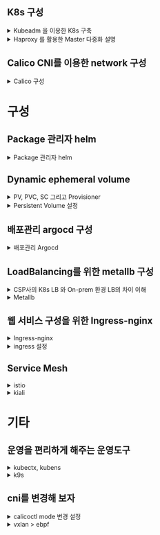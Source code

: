 
## K8s 구성

<details>
  <summary>Kubeadm 을 이용한 K8s 구축</summary>

### Kubeadm 을 이용한 K8s 구축

* host file 및 iptables 정리

```
sed -i '/novalocal/d' /etc/hosts
sed -i '/ip6/d' /etc/hosts
update-alternatives --set iptables /usr/sbin/iptables-legacy
```

* 본인의 k8s hostname과 IP를 넣을 것

```
cat << EOF >> /etc/hosts
192.168.0.110  btpa-onk8s-ca818
192.168.0.92  btpa-onk8s-cb818
EOF
```

* Sysctl configuration

```
cat <<EOF >  /etc/sysctl.d/k8s.conf
net.bridge.bridge-nf-call-ip6tables = 1
net.bridge.bridge-nf-call-iptables = 1
EOF

chattr -i /etc/sysctl.conf
cat << EOT > /etc/sysctl.conf
net.ipv4.ip_forward = 1
EOT
chattr +i /etc/sysctl.conf
sysctl -p 

sysctl --system
```

* swapoff

```
swapoff -a
sed -i '/swap/s/^/#/g' /etc/fstab
```

* docker 설치

```
apt update

curl -s https://get.docker.com | sh
systemctl enable --now docker.service
```

* kubelet, kubeadm, kubectl 설치 (kubernetes.io docs Page 에서 한글 버전과 engilsh 버전이 다름)

```
apt-get install -y apt-transport-https ca-certificates curl gpg
curl -fsSL https://pkgs.k8s.io/core:/stable:/v1.33/deb/Release.key | sudo gpg --dearmor -o /etc/apt/keyrings/kubernetes-apt-keyring.gpg
echo 'deb [signed-by=/etc/apt/keyrings/kubernetes-apt-keyring.gpg] https://pkgs.k8s.io/core:/stable:/v1.33/deb/ /' | sudo tee /etc/apt/sources.list.d/kubernetes.list


apt update 

apt-get install -y kubelet kubeadm kubectl
apt-mark hold kubelet kubeadm kubectl

systemctl --now enable kubelet
```

* kubelet 및 docker 환경 설정

```
### 다만 아래 설정은 우리 k8s가 cri 로 docker 를 사용하지 않으므로, 필요 없음 
cat << EOF > /etc/docker/daemon.json
{
  "exec-opts": ["native.cgroupdriver=systemd"]
}
EOF
```

```
sed -i '3s/\/kubelet.conf/\/kubelet.conf --cgroup-driver=systemd/g' /usr/lib/systemd/system/kubelet.service.d/10-kubeadm.conf

mkdir -p /etc/containerd
containerd config default>/etc/containerd/config.toml
sed -i 's/SystemdCgroup = false/SystemdCgroup = true/g' /etc/containerd/config.toml

systemctl daemon-reload
systemctl restart docker kubelet containerd systemd-resolved
```

* Master node 설정
    * 설치 이후 나오는 Master/Woker node 추가 값은 24시간이 지나면 Token 이 만료 됨, 따라서 24시간이 지났을 경우 별도 명령어를 수행 하여 node 추가 하여야 함.

```
kubeadm init --control-plane-endpoint=`ip a s | grep 192.168. | awk '{print $2}' | cut -d "/" -f1`:6443 --pod-network-cidr=172.16.0.0/16 --upload-certs 
kubeadm init --control-plane-endpoint=자신의_haproxy_IP:6443 --pod-network-cidr=172.16.0.0/16 --upload-certs
```

### 설치 이후 작업

* Worker node 추가 (Master 노드에서 아래 커맨드 입력 후 결과 값을 Worker node 에서 입력)

```
kubeadm token create --print-join-command 
```

* Master node 추가 (Master 노드에서 아래 커맨드 입력 후 결과 값을 Worker node 에서 입력)

```
kubeadm token create --certificate-key $(kubeadm init phase upload-certs --upload-certs|tail -n 1) --print-join-command
```

* kubeconfig 파일 이동 (Master node 에서 입력)

```
  mkdir -p $HOME/.kube
  sudo cp -i /etc/kubernetes/admin.conf $HOME/.kube/config
  sudo chown $(id -u):$(id -g) $HOME/.kube/config
  
```

* 자동 완성 및 alias (\~/.bashrc 에 입력)

```
source <(kubectl completion bash)
complete -o default -F __start_kubectl k
alias k='/usr/bin/kubectl'
```

* Master 노드와 worker 노드

    | 역할 | Master 노드 | Worker 노드 |
    | --- | --------- | --------- |
    | 주요 역할 | 클러스터의 관리 및 제어 (Control Plane) | 애플리케이션 및 서비스 실행 |
    | @rows=4:컴포넌트 | \- kube\-apiserver: API 요청을 처리 | \- kubelet: 파드의 상태를 관리하고 노드에서 파드를 실행 |
    | \- kube\-controller\-manager: 클러스터 상태 관리 | \- kube\-proxy: 네트워크 트래픽 라우팅 |
    | \- kube\-scheduler: 파드를 적절한 노드에 스케줄링 | \- 실행 중인 파드\(Pod\) |
    | \- etcd: 클러스터 데이터를 저장 \(Key\-Value store\) | \- 클러스터의 실제 애플리케이션을 실행하는 노드 |
    | 주요 기능 | \- 클러스터 상태 모니터링 | \- 파드 실행 및 관리 |
    | @rows=3:서비스 노출 | \- 스케줄링 및 리소스 할당 | \- 서비스 및 애플리케이션의 네트워크 액세스 제공 |
    | \- 클러스터 API 제공 및 인증 처리 | \- 파드 상태 체크\, 로그 수집\, 노드 자원 활용 |
    | 클러스터 내부에서만 서비스 노출 (일반적으로 외부와 직접 연결 없음) | 서비스를 통해 외부와 연결 가능 (NodePort, LoadBalancer 등) |
    | 고가용성 | 클러스터 관리를 위한 노드. 여러 개의 Master 노드를 배치해 고가용성 보장 | 애플리케이션 배포를 위한 노드. 장애 발생 시, 다른 Worker 노드에서 서비스 지속 |
    | 에러 발생 시 | Master 노드가 죽으면, 클러스터 상태 변경이나 스케줄링에 영향 있음 | Worker 노드가 죽으면, 실행 중인 파드에 영향. 복제본을 통한 서비스 복구 가능 |

    <br>
* 재설치

```
kubeadm reset
```

- 전체 재설치 스크립트 (calico 까지 설치)
```
cat << EOT > ./reinstall_k8s.sh

#!/bin/bash

## 마스터 노드 kubeadm reset
kubeadm reset -f
rm -rf /etc/cni/net.d

## 마스터 노드 재 설치

read -p "본인의 HAProxy IP를 입력하세요:" H_IP
kubeadm init --control-plane-endpoint=\$H_IP:6443 --pod-network-cidr=172.16.0.0/16 --upload-certs

find / -name test2_ysh.pem -exec cp -avfpr {} ./ \;

mkdir -p \$HOME/.kube
sudo cp /etc/kubernetes/admin.conf \$HOME/.kube/config
sudo chown \$(id -u):\$(id -g) \$HOME/.kube/config

WC=\`kubeadm token create --print-join-command\`

## 워커 노드 kubeadm reset 및 재 설치

read -p "본인의 Worker node IP를 입력하세요:" W_IP

echo "워커노드 reset 진행 중..."
ssh -i ./test2_ysh.pem ubuntu@\$W_IP "sudo kubeadm reset -f ; sudo rm -rf /etc/cni/net.d"
ssh -i ./test2_ysh.pem ubuntu@\$W_IP "sudo \$WC"
ssh -i ./test2_ysh.pem ubuntu@\$W_IP "sudo systemctl restart kubelet containerd"

echo "워커노드 재 설치 완료"

## calico 설치
kubectl create -f https://raw.githubusercontent.com/projectcalico/calico/v3.30.0/manifests/tigera-operator.yaml
curl https://raw.githubusercontent.com/projectcalico/calico/v3.30.0/manifests/custom-resources.yaml -O

sed -i "s/192.168.0.0/172.16.0.0/g" ./custom-resources.yaml

kubectl create -f custom-resources.yaml

## 최종 node 확인
 systemctl restart containerd
 systemctl restart kubelet

kubectl get no


EOT

```

</details>

<details>
  <summary>Haproxy 를 활용한 Master 다중화 설명</summary>

### Haproxy 를 활용한 Master 다중화 설명

```
apt update 
apt install haproxy  

cat << EOF > /etc/haproxy/haproxy.cfg
global
   maxconn      4096
   nbproc       2
   log          /dev/log local0
   log          /dev/log local1 notice

defaults
   log global
   timeout http-request    10s
   timeout queue           1m
   timeout connect         10s
   timeout client          1m
   timeout server          1m
   timeout http-keep-alive 10s
   timeout check           10s

frontend kubernetes-master-lb
   bind 0.0.0.0:6443
   option tcplog
   mode tcp
   default_backend kubernetes-master-nodes

backend kubernetes-master-nodes
   mode tcp
   balance roundrobin
   option tcp-check
   option tcplog
   server {마스터서버Hostname} {마스터서버IP}:6443 check
EOF

```

</details>

## Calico CNI를 이용한 network 구성

<details>
  <summary>Calico 구성</summary>

### Calico 구성

* k8s 내부에서의 네트워크 통신.
    * Pod to Pod
        ![](Pasted%20image%2020250613092132.png)
    * 멀티노드 pod
        ![](Pasted%20image%2020250613092228.png)
* CNI(Container Network Interface)란 무엇인가?
    * 컨테이너 간의 네트워킹을 제어할 수 있는 플러그인의 표준.
    * ![Inline-image-2024-11-18 15.32.14.413.png](/files/3939353511744532792)
    * 내 cidr  알아 보려면

    ```
    cat /etc/kubernetes/manifests/kube-controller-manager.yaml | grep cluster-cidr
    ```
    * Calico 설치

    ```
    kubectl create -f https://raw.githubusercontent.com/projectcalico/calico/v3.30.0/manifests/tigera-operator.yaml
    curl https://raw.githubusercontent.com/projectcalico/calico/v3.30.0/manifests/custom-resources.yaml -O
    kubectl create -f custom-resources.yaml
    ```
</details>

# 구성

## Package 관리자 helm

<details>
  <summary>Package 관리자 helm</summary>

### Package 관리자 helm

* helm 설치

```
mkdir helm
cd helm
curl https://raw.githubusercontent.com/helm/helm/master/scripts/get-helm-3 > get_helm.sh
chmod 700 get_helm.sh
./get_helm.sh
```

</details>

## Dynamic ephemeral volume

<details>
  <summary>PV, PVC, SC 그리고 Provisioner</summary>

### PV, PVC, SC 그리고 Provisioner

![](volume_type.gif)

* PV (PersistentVolume)
    * K8s 클러스터 내의 저장소를 추상화한 객체이며 사용자가 데이터를 저장할 수 있는 실제 저장소, 볼륨 그 자체를 뜻함.
* PVC (PersistentVolumeClaim)
    * 사용자가 PV를 요청하기 위해 생성하는 K8s 객체.
    * PVC는 요청된 저장소 크기와 접근 모드를 기반으로 클러스터 내 사용가능한 PV를 검색하여 바인딩.
    * 사용하고 싶은 용량은 얼마인지, 읽기/쓰기는 어떤 모드로 설정하고 싶은지 등을 정해서 요청.
* SC (StorageClass)
    * 동적 PV 프로비저닝을 정의하는 객체
    * PVC가 특정 StorageClass 를 요청하면, 그에 따라 PV가 동적으로 생성 됨.
* Provisioner
    * PV를 동적으로 생성하는 백엔드 구성요소.
    * SC와 연결되어 동작하며, 설정에 따라 적절한 스토리지를 프로비저닝하고, PV를 자동생성함.
* ServiceAccount(SA)
* Role
    * 특정 Namespace 내에서 접근을 제어하는 권한을 정의하는 객체
* RoleBinding
    * Role 을 SA에게 연결하는 객체, Role 이 권한을 실제로 사용할 수 있도록 연결
* ClusterRole
    * Role 과 비슷하지만 Cluster 전체에 적용
* ClusterRoleBiding
    * Cluster Role 을 SA에게 연결하는 객체

</details>

<details>
  <summary>Persistent Volume 설정</summary>

### Persistent Volume 설정

* provisioner, sa, pvc 설정

```
cat << EOT > provisioner.yaml
kind: Deployment
apiVersion: apps/v1
metadata:
  name: nfs-pod-provisioner
spec:
  selector:
    matchLabels:
      app: nfs-pod-provisioner
  replicas: 1
  strategy:
    type: Recreate
  template:
    metadata:
      labels:
        app: nfs-pod-provisioner
    spec:
      serviceAccountName: nfs-pod-provisioner-sa # name of service account
      containers:
        - name: nfs-pod-provisioner
          image: k8s.gcr.io/sig-storage/nfs-subdir-external-provisioner:v4.0.2
          volumeMounts:
            - name: nfs-provisioner-volume
              mountPath: /persistentvolumes
          env:
            - name: PROVISIONER_NAME # do not change
              value: nfs-provisioner # SAME AS PROVISIONER NAME VALUE IN STORAGECLASS
            - name: NFS_SERVER # do not change
              value: 192.168.0.9 ## NAS 서버의 IP설정
            - name: NFS_PATH 
              value: /bpt-nas  # NAS 서버의 세부 Path 설정
      volumes:
       - name: nfs-provisioner-volume # same as volumemouts name
         nfs:
           server: 192.168.0.9
           path: /btp-nas
EOT
```

```
cat << EOT > sa.yaml
kind: ServiceAccount
apiVersion: v1
metadata:
  name: nfs-pod-provisioner-sa

---

kind: ClusterRole # Role of kubernetes
apiVersion: rbac.authorization.k8s.io/v1
metadata:
  name: nfs-provisioner-clusterRole
rules:
  - apiGroups: [""] # rules on persistentvolumes
    resources: ["persistentvolumes"]
    verbs: ["get", "list", "watch", "create", "delete"]
  - apiGroups: [""]
    resources: ["persistentvolumeclaims"]
    verbs: ["get", "list", "watch", "update"]
  - apiGroups: ["storage.k8s.io"]
    resources: ["storageclasses"]
    verbs: ["get", "list", "watch"]
  - apiGroups: [""]
    resources: ["events"]
    verbs: ["create", "update", "patch"]

---

kind: ClusterRoleBinding
apiVersion: rbac.authorization.k8s.io/v1
metadata:
  name: nfs-provisioner-rolebinding
subjects:
  - kind: ServiceAccount
    name: nfs-pod-provisioner-sa
    namespace: default
roleRef: # binding cluster role to service account
  kind: ClusterRole
  name: nfs-provisioner-clusterRole # name defined in clusterRole
  apiGroup: rbac.authorization.k8s.io

---

kind: Role
apiVersion: rbac.authorization.k8s.io/v1
metadata:
  name: nfs-pod-provisioner-otherRoles
rules:
  - apiGroups: [""]
    resources: ["endpoints"]
    verbs: ["get", "list", "watch", "create", "update", "patch"]

---

kind: RoleBinding
apiVersion: rbac.authorization.k8s.io/v1
metadata:
  name: nfs-pod-provisioner-otherRoles
subjects:
  - kind: ServiceAccount
    name: nfs-pod-provisioner-sa # same as top of the file
    # replace with namespace where provisioner is deployed
    namespace: default
roleRef:
  kind: Role
  name: nfs-pod-provisioner-otherRoles
  apiGroup: rbac.authorization.k8s.io
EOT
```

```
cat << EOT > pvc.yaml
apiVersion: v1
kind: PersistentVolumeClaim
metadata:
  name: nfs-pvc-volume
spec:
  storageClassName: nfs-sc # SAME NAME AS THE STORAGECLASS
  accessModes:
    - ReadWriteMany #  must be the same as PersistentVolume
  resources:
    requests:
      storage: 10Gi
EOT

cat << EOT > sc.yaml
apiVersion: storage.k8s.io/v1
kind: StorageClass
metadata:
  annotations:
    storageclass.kubernetes.io/is-default-class: "true"
  name: nfs-sc
provisioner: nfs-provisioner
parameters:
  archiveOnDelete: "false"
EOT
```

</details>

## 배포관리 argocd 구성

<details>
  <summary>배포관리 Argocd</summary>

### 배포관리 Argocd

* namespace 생성

```
kubectl create namespace argocd
```

* arogocd 설치

```
helm repo add argocd https://argoproj.github.io/argo-helm
helm install argocd argocd/argo-cd --namespace argocd --create-namespace --set server.service.type=LoadBalancer

echo `kubectl get secrets argocd-initial-admin-secret -o jsonpath='{.data.password}' | base64 -d`
```

* argocd cli 설치

```
curl -sSL -o argocd-linux-amd64 https://github.com/argoproj/argo-cd/releases/latest/download/argocd-linux-amd64
sudo install -m 555 argocd-linux-amd64 /usr/local/bin/argocd
rm argocd-linux-amd64
```

* service type 변경 (다른 타입으로 변경 해야 한다면, 그때 사용)

```
 k patch svc argocd-server -n argocd -p '{"spec":{"type": "LoadBalancer"}}'
```

* NHN Private 일 경우에만 필요

```
 k patch service argocd-server -n argocd -p '{"metadata":{"annotations":{"service.beta.kubernetes.io/openstack-internal-load-balancer":"true"}}}'
```

* 기존 argocd helm 등록

```
argocd app create argocd --repo https://argoproj.github.io/argo-helm --helm-chart argo-cd --revision 3.35.4 --dest-server https://kubernetes.default.svc --dest-namespace argocd
```

</details>

## LoadBalancing를 위한 metallb 구성

<details>
  <summary>CSP사의 K8s LB 와 On-prem 환경 LB의 차이 이해</summary>

### 클라우드 환경의 K8s LB 와 On-prem 환경 LB의 차이 이해

* ![](Pasted%20image%2020250613092503.png)
* 클라우드 환경의 K8s의 경우 Service Type 으로 LB를 생성 할 경우, 자동으로 IP를 할당 하지만
    On-premises 환경에서는 별도로 로드밸런서를 구성해야 함, MetalLB는 이러한 기능을 담당.
* L2 (ARP), L3(BGP) 방식 모두 지원
* 동작방식
    1. 서비스 생성 및 IP할당
        * 사용자가 LB타입의 서비스를 생성하면, MetalLB가 요청을 감지
        * ConfigMap 에 정의된 IP풀에서 하나의 IP주소를 할당.
    2. IP 주소와 서비스 매핑
        * 할당된 IP주소를 할당 한 후 K8s API서버에 업데이트 함 (해당 IP는 외부에서 접근 가능)
* 외부 네트워크 전파 방식
    1. L2 mode (APR/NDP 기반), L3 mode(BGP)
        1. MetalLB는 선택된 IP주소를 ARP응답으로 브로드 캐스팅 함.
        2. 외부 클러이언트가 이 IP로 요청을 보내면, MetalLB가 리스닝 중인 노드로 전달.
        3. 해당 요청은 K8s 의 서비스 및 Pod 로 라우팅.

</details>

<details>
  <summary>Metallb</summary>

### MetalLB

* stricARP 설정 변경 (IP충돌 방지 및 라우팅 문제 해결)

```
kubectl edit configmap -n kube-system kube-proxy
```

* metalLB 설치

```
kubectl apply -f https://raw.githubusercontent.com/metallb/metallb/v0.14.9/config/manifests/metallb-native.yaml
```

```
cat << EOF >> l2.yaml
apiVersion: metallb.io/v1beta1
kind: L2Advertisement
metadata:
  name: l2-advert
  namespace: metallb-system
EOF

cat << EOF >> ipaddress.yaml
apiVersion: metallb.io/v1beta1
kind: IPAddressPool
metadata:
  name: production
  namespace: metallb-system
spec:
  addresses:
  - 할당받은 LB IP
EOF
```

* MetalLB 설정에서 고민해봐야 할 점
    * \- \!\[Inline\-image\-2024\-11\-25 10\.45\.46\.972\.png\]\(/files/3944282770093802931\)
    * \- \!\[Inline\-image\-2024\-11\-25 10\.46\.17\.598\.png\]\(/files/3944283025647695911\)

</details>

## 웹 서비스 구성을 위한 Ingress-nginx

<details>
  <summary>Ingress-nginx</summary>

### Ingress-nginx

* dns 신규 신청
* ingress-nginx 구성

```
helm upgrade --install ingress-nginx ingress-nginx \
  --repo https://kubernetes.github.io/ingress-nginx \
  --namespace ingress-nginx --create-namespace
```

![](Pasted%20image%2020250613092638.png)

</details>

<details>
  <summary>ingress 설정</summary>

### ingress 설정

* 기본 ingress 구성

```
apiVersion: networking.k8s.io/v1
kind: Ingress
metadata:
  name: argocd-ingress
  namespace: argocd
  annotations:
    nginx.ingress.kubernetes.io/force-ssl-redirect: "true"
    nginx.ingress.kubernetes.io/backend-protocol: "HTTPS"
spec:
  ingressClassName: nginx
  rules:
  - host: argocd.toastmaker.net
    http:
      paths:
      - path: /
        pathType: Prefix
        backend:
          service:
            name: argocd-server
            port:
              number: 443
```

* tls 설정

```
  tls:
  - hosts:
    - argocd-btpa819.toastmaker.net
    secretName: argocd-tls
```

```
kubectl create secret tls argocd-tls --cert=/path/to/tls.crt --key=/path/to/tls.key
```

* default tls 설정

```
spec.spec.containers: args 에 
--default-ssl-certificate=default/default-tls
추가
```

</details>

## Service Mesh

<details>
  <summary>istio</summary>

### istio

* Service Mesh 란?
    * MSA 서비스간 통신을 제어, 관찰, 보안 강화하는데 사용하는 인프라 계층. 마이크로 서비스간의 네트워크 통신을 효율적이고 안전하게 관리 하도록 설계됨.
    * 서비스 간 통신 관리
        * 요청 라우팅, 로드 밸런싱, 서비스 디스커버리 지원.
    * 보안 강화
        * 서비스 간의 통신에 TLS 암호화를 적용하여 안전한 데이터 전송 보장.
        * 서비스 간 인증 및 권한 부여
    * 관찰 및 모니터링
        * 요청 트래픽, 응답 속도, 에러율 등의 실시간 모니터링 가능.
        * 분산 트레이싱 및 로그 수집을 통해 문제 진단.
    * 정책 관리
        * 트래픽 제어 및 액세스 제어 정책 적용.
* Istio 설치

```
curl -L https://istio.io/downloadIstio | sh -

ln -s /root/istio-1.24.0/bin/istioctl /usr/local/bin/istioctl

istioctl install --set profile=demo
```

* istio 제거

```
istioctl uninstall --purge
```

</details>

<details>
  <summary>kiali</summary>

### kiali

* kiali 설치

```
k apply -f /root/istio-1.24.0/samples/addons/kiali.yaml
```

</details>

# 기타

## 운영을 편리하게 해주는 운영도구

<details>
  <summary>kubectx, kubens</summary>

### kubectx, kubens

* kubectx, kubens 설치

```
git clone https://github.com/ahmetb/kubectx /opt/kubectx
ln -s /opt/kubectx/kubectx /usr/local/bin/kubectx
ln -s /opt/kubectx/kubens /usr/local/bin/kubens
```

</details>

<details>
  <summary>k9s</summary>

### k9s

* 설치

```
curl -sS https://webinstall.dev/k9s | bash
cat << EOF >> /etc/profile
## k9s setting
export TERM=xterm-256color 
EOF
```

</details>

## cni를 변경해 보자

<details>
  <summary>calicoctl mode 변경 설정</summary>

### calico mode 변경 설정

* vxlan 과 ebpf 설정의 장단점
    ![](Pasted%20image%2020250613092733.png)
* calicoctl install

```
curl -L https://github.com/projectcalico/calico/releases/download/v3.29.0/calicoctl-linux-amd64 -o /root/cni/calicoctl
ln -s /root/cni/calicoctl /usr/local/bin/calicoctl
chmod +x /usr/local/bin/calicoctl
```

* k8s 내 IP CIDR 및 IP사용량 확인

```
calicoctl ipam show
```

</details>

<details>
  <summary>vxlan > ebpf</summary>

### vxlan > ebpf

* ebpf 변경

```
cat << EOF >> ./tigera-ebpf.yaml
kind: ConfigMap
apiVersion: v1
metadata:
  name: kubernetes-services-endpoint
  namespace: tigera-operator
data:
  KUBERNETES_SERVICE_HOST: 'API server host'
  KUBERNETES_SERVICE_PORT: 'API server port'
EOF
```

* calico-system 모니터링

```
watch kubectl get pods -n calico-system
```

* kube-proxy 제거

```
kubectl patch ds -n kube-system kube-proxy -p '{"spec":{"template":{"spec":{"nodeSelector":{"non-calico": "true"}}}}}'
kubectl patch felixconfiguration default --patch='{"spec": {"bpfKubeProxyIptablesCleanupEnabled": false}}'
```

* enable bpf mode

```
kubectl patch installation.operator.tigera.io default --type merge -p '{"spec":{"calicoNetwork":{"linuxDataplane":"BPF"}}}'
```

* 정리
    * 명확하게 말하면 vxlan 은 터널링 기술 방식이며, ebpf 는 정책처리 방식, 따라서 vxlan과 ebpf 를 동시에 사용 가능 할 수도, 단독으로 ebpf 방식으로만 사용할 수도 있음.

</details>